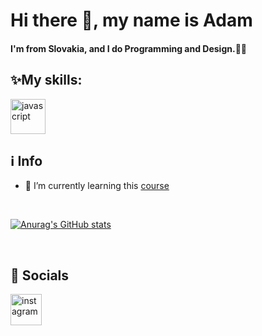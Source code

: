 # Hi there 👋, my name is Adam

#### I'm from Slovakia, and I do Programming and Design.👨‍💻

## ✨My skills:

<img src='https://fiverr-res.cloudinary.com/images/t_main1,q_auto,f_auto,q_auto,f_auto/gigs/103827197/original/cb380c47fe8c75aff569b6afd91769850805b20a/help-you-with-your-html-css-javascript-projects.png' alt='javascript' height='56'> 


## ℹ Info

- 🌱 I’m currently learning this [course](https://www.udemy.com/course/the-web-developer-bootcamp/)

<br>

[![Anurag's GitHub stats](https://github-readme-stats.vercel.app/api?username=aadamdemian&theme=nord&hide=stars,prs&custom_title=aadamdemian)](https://github.com/anuraghazra/github-readme-stats)

<br>

## 🎉 Socials 
[<img src='https://i.pinimg.com/originals/63/9b/3d/639b3dafb544d6f061fcddd2d6686ddb.png' alt='instagram' height='50'>](https://www.instagram.com/__aamdmn__/)  

